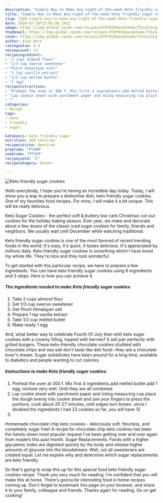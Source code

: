 ```yaml
---
description: "Simple Way to Make Any-night-of-the-week Keto friendly sugar cookies"
title: "Simple Way to Make Any-night-of-the-week Keto friendly sugar cookies"
slug: 1169-simple-way-to-make-any-night-of-the-week-keto-friendly-sugar-cookies
date: 2020-07-28T15:02:56.181Z
image: https://img-global.cpcdn.com/recipes/d7d70194ace43a4e/751x532cq70/keto-friendly-sugar-cookies-recipe-main-photo.jpg
thumbnail: https://img-global.cpcdn.com/recipes/d7d70194ace43a4e/751x532cq70/keto-friendly-sugar-cookies-recipe-main-photo.jpg
cover: https://img-global.cpcdn.com/recipes/d7d70194ace43a4e/751x532cq70/keto-friendly-sugar-cookies-recipe-main-photo.jpg
author: Alan Hart
ratingvalue: 3.4
reviewcount: 13
recipeingredient:
- "2 cups almond flour"
- "1/3 cup swerve sweetener"
- "Pinch Himalayan salt"
- "1 tsp vanilla extract"
- "1/2 cup melted butter"
- "1 egg"
recipeinstructions:
- "Preheat the oven at 300 f. Mix first 4 ingredients.add melted butter.add 1 egg, mixture very well. Until they are all combined."
- "Lay cookie sheet with parchment paper and Using measuring cup place the dough evenly into cookie sheet and use your fingers to press the portions, cook about 25-27 minutes, until edges turn brown. since I doubled the ingredients I had 23 cookies so far, you will have 12"
- ""
categories:
- Recipe
tags:
- keto
- friendly
- sugar

katakunci: keto friendly sugar 
nutrition: 169 calories
recipecuisine: American
preptime: "PT40M"
cooktime: "PT32M"
recipeyield: "2"
recipecategory: Dinner

---
```



![Keto friendly sugar cookies](https://img-global.cpcdn.com/recipes/d7d70194ace43a4e/751x532cq70/keto-friendly-sugar-cookies-recipe-main-photo.jpg)

Hello everybody, I hope you're having an incredible day today. Today, I will show you a way to prepare a distinctive dish, keto friendly sugar cookies. One of my favorites food recipes. For mine, I will make it a bit unique. This will be really delicious.

Keto Sugar Cookies - the perfect soft &amp; buttery low carb Christmas cut-out cookies for the holiday baking season. Ever year, we make and decorate about a few dozen of the classic iced sugar cookies for family, friends and neighbors. We usually wait until December while watching traditional.

Keto friendly sugar cookies is one of the most favored of recent trending foods in the world. It's easy, it's quick, it tastes delicious. It's appreciated by millions daily. Keto friendly sugar cookies is something which I have loved my whole life. They're nice and they look wonderful.


To get started with this particular recipe, we have to prepare a few ingredients. You can have keto friendly sugar cookies using 6 ingredients and 3 steps. Here is how you can achieve it.

<!--inarticleads1-->

##### The ingredients needed to make Keto friendly sugar cookies:

1. Take 2 cups almond flour
1. Get 1/3 cup swerve sweetener
1. Get Pinch Himalayan salt
1. Prepare 1 tsp vanilla extract
1. Take 1/2 cup melted butter
1. Make ready 1 egg


And, what better way to celebrate Fourth Of July than with keto sugar cookies with a creamy filling, topped with berries? It will pair perfectly with grilled burgers. These keto-friendly chocolate cookies studded with chocolate chips and sea salt don&#39;t taste like diet food—they are a chocolate lover&#39;s dream. Sugar substitutes have been around for a long time, available to diabetics and people wanting to cut calories. 

<!--inarticleads2-->

##### Instructions to make Keto friendly sugar cookies:

1. Preheat the oven at 300 f. Mix first 4 ingredients.add melted butter.add 1 egg, mixture very well. Until they are all combined.
1. Lay cookie sheet with parchment paper and Using measuring cup place the dough evenly into cookie sheet and use your fingers to press the portions, cook about 25-27 minutes, until edges turn brown. since I doubled the ingredients I had 23 cookies so far, you will have 12
1. 


Homemade chocolate chip keto cookies - deliciously soft, flourless, and completely sugar free! A recipe for chocolate chip keto cookies has been the hands-down most popular request I&#39;ve been getting over and over again from readers this past month. Sugar Replacements; Foods with a higher glycaemic index are digested quickly by the body and release higher amounts of glucose into the bloodstream. Well, not all sweeteners are created equal. Let me explain why and determine which sugar replacements are keto friendly. 

So that's going to wrap this up for this special food keto friendly sugar cookies recipe. Thank you very much for reading. I'm confident that you will make this at home. There's gonna be interesting food in home recipes coming up. Don't forget to bookmark this page on your browser, and share it to your family, colleague and friends. Thanks again for reading. Go on get cooking!
